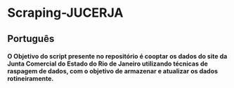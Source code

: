 # Scraping-JUCERJA

## Português

#### O Objetivo do script presente no repositório é cooptar os dados do site da Junta Comercial do Estado do Rio de Janeiro utilizando técnicas de raspagem de dados, com o objetivo de armazenar e atualizar os dados rotineiramente.





